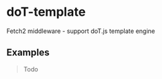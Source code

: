 # doT-template
Fetch2 middleware - support doT.js template engine

## Examples

> Todo

```javascript

```

